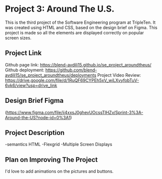 # Project 3: Around The U.S.
  
This is the third project of the Software Engineering program at TripleTen. It was created using HTML and CSS, based on the design brief on Figma.
This project is made so all the elements are displayed correctly on popular screen sizes.

## Project Link

Github page link: https://blend-avdili15.github.io/se_project_aroundtheus/
Github deployment: https://github.com/blend-avdili15/se_project_aroundtheus/deployments 
Project Video Review: https://drive.google.com/file/d/1RuQF69CYPEh5xV_wiLXvyfobTuV-6vk6/view?usp=drive_link
  
## Design Brief Figma  
  
(https://www.figma.com/file/ii4xxsJ0ghevUOcssTlHZv/Sprint-3%3A-Around-the-US?node-id=0%3A1)  
  
## Project Description

-semantics HTML
-Flexgrid
-Multiple Screen Displays

## Plan on Improving The Project

I'd love to add animations on the pictures and buttons. 
